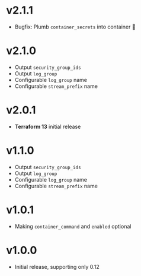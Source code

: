 # v2.1.1

- Bugfix: Plumb `container_secrets` into container 🤭

# v2.1.0

- Output `security_group_ids`
- Output `log_group`
- Configurable `log_group` name
- Configurable `stream_prefix` name

# v2.0.1

- **Terraform 13** initial release

# v1.1.0

- Output `security_group_ids`
- Output `log_group`
- Configurable `log_group` name
- Configurable `stream_prefix` name

# v1.0.1

- Making `container_command` and `enabled` optional

# v1.0.0

- Initial release, supporting only 0.12
